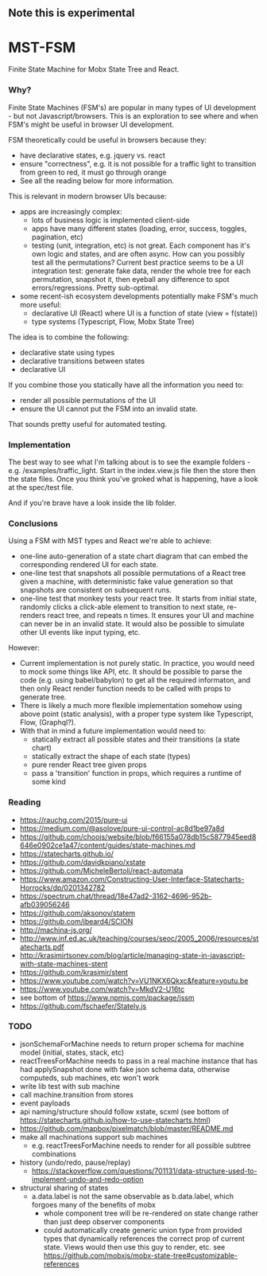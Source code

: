 ## Note this is experimental

# MST-FSM

Finite State Machine for Mobx State Tree and React.

### Why?
Finite State Machines (FSM's) are popular in many types of UI development - but not Javascript/browsers. This is an exploration to see where and when FSM's might be useful in browser UI development.

FSM theoretically could be useful in browsers because they:
- have declarative states, e.g. jquery vs. react
- ensure "correctness", e.g. it is not possible for a traffic light to transition from green to red, it must go through orange
- See all the reading below for more information.

This is relevant in modern browser UIs because:
- apps are increasingly complex:
	- lots of business logic is implemented client-side
	- apps have many different states (loading, error, success, toggles, pagination, etc)
	- testing (unit, integration, etc) is not great. Each component has it's own logic and states, and are often async. How can you possibly test all the permutations? Current best practice seems to be a UI integration test: generate fake data, render the whole tree for each permutation, snapshot it, then eyeball any difference to spot errors/regressions. Pretty sub-optimal.
- some recent-ish ecosystem developments potentially make FSM's much more useful:
	- declarative UI (React) where UI is a function of state (view = f(state))
	- type systems (Typescript, Flow, Mobx State Tree)

The idea is to combine the following:
- declarative state using types
- declarative transitions between states
- declarative UI

If you combine those you statically have all the information you need to:
- render all possible permutations of the UI
- ensure the UI cannot put the FSM into an invalid state.

That sounds pretty useful for automated testing.

### Implementation
The best way to see what I'm talking about is to see the example folders - e.g. /examples/traffic_light. Start in the index.view.js file then the store then the state files. Once you think you've groked what is happening, have a look at the spec/test file.

And if you're brave have a look inside the lib folder.

### Conclusions
Using a FSM with MST types and React we're able to achieve:
- one-line auto-generation of a state chart diagram that can embed the corresponding rendered UI for each state.
- one-line test that snapshots all possible permutations of a React tree given a machine, with deterministic fake value generation so that snapshots are consistent on subsequent runs.
- one-line test that monkey tests your react tree. It starts from initial state, randomly clicks a click-able element to transition to next state, re-renders react tree, and repeats n times. It ensures your UI and machine can never be in an invalid state. It would also be possible to simulate other UI events like input typing, etc.

However:
- Current implementation is not purely static. In practice, you would need to mock some things like API, etc. It should be possible to parse the code (e.g. using babel/babylon) to get all the required informaton, and then only React render function needs to be called with props to generate tree.
- There is likely a much more flexible implementation somehow using above point (static analysis), with a proper type system like Typescript, Flow, (Graphql?).
- With that in mind a future implementation would need to:
	- statically extract all possible states and their transitions (a state chart)
	- statically extract the shape of each state (types)
	- pure render React tree given props
	- pass a 'transition' function in props, which requires a runtime of some kind

### Reading
- <https://rauchg.com/2015/pure-ui>
- <https://medium.com/@asolove/pure-ui-control-ac8d1be97a8d>
- <https://github.com/choojs/website/blob/f66155a078db15c5877945eed8646e0902ce1a47/content/guides/state-machines.md>
- <https://statecharts.github.io/>
- <https://github.com/davidkpiano/xstate>
- <https://github.com/MicheleBertoli/react-automata>
- <https://www.amazon.com/Constructing-User-Interface-Statecharts-Horrocks/dp/0201342782>
- <https://spectrum.chat/thread/18e47ad2-3162-4696-952b-afb039056246>
- <https://github.com/aksonov/statem>
- <https://github.com/jbeard4/SCION>
- <http://machina-js.org/>
- <http://www.inf.ed.ac.uk/teaching/courses/seoc/2005_2006/resources/statecharts.pdf>
- <http://krasimirtsonev.com/blog/article/managing-state-in-javascript-with-state-machines-stent>
- <https://github.com/krasimir/stent>
- <https://www.youtube.com/watch?v=VU1NKX6Qkxc&feature=youtu.be>
- <https://www.youtube.com/watch?v=MkdV2-U16tc>
- see bottom of <https://www.npmjs.com/package/jssm>
- <https://github.com/fschaefer/Stately.js>

### TODO
- jsonSchemaForMachine needs to return proper schema for machine model (initial, states, stack, etc)
- reactTreesForMachine needs to pass in a real machine instance that has had applySnapshot done with fake json schema data, otherwise computeds, sub machines, etc won't work
- write lib test with sub machine
- call machine.transition from stores
- event payloads
- api naming/structure should follow xstate, scxml (see bottom of https://statecharts.github.io/how-to-use-statecharts.html)
- https://github.com/mapbox/pixelmatch/blob/master/README.md
- make all machinations support sub machines
  - e.g. reactTreesForMachine needs to render for all possible subtree combinations
- history (undo/redo, pause/replay)
  - https://stackoverflow.com/questions/701131/data-structure-used-to-implement-undo-and-redo-option
- structural sharing of states
  - a.data.label is not the same observable as b.data.label, which forgoes many of the benefits of mobx
    - whole component tree will be re-rendered on state change rather than just deep observer components
    - could automatically create generic union type from provided types that dynamically references the correct prop of current state. Views would then use this guy to render, etc. see https://github.com/mobxjs/mobx-state-tree#customizable-references